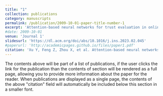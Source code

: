 ```yaml
---
title: "1"
collection: publications
category: manuscripts
permalink: /publication/2009-10-01-paper-title-number-1
excerpt: 'Attention-based neural networks for trust evaluation in online social networks 2023'
#date: 2009-10-01
venue: 'Journal 1'
slidesurl: 'https://dl.acm.org/doi/abs/10.1016/j.ins.2023.02.045'
#paperurl: 'http://academicpages.github.io/files/paper1.pdf'
citation: 'Xu Y, Feng Z, Zhou X, et al. Attention-based neural networks for trust evaluation in online social networks[J]. Information Sciences, 2023, 630: 507-522.'
---
```


The contents above will be part of a list of publications, if the user clicks the link for the publication than the contents of section will be rendered as a full page, allowing you to provide more information about the paper for the reader. When publications are displayed as a single page, the contents of the above "citation" field will automatically be included below this section in a smaller font.
